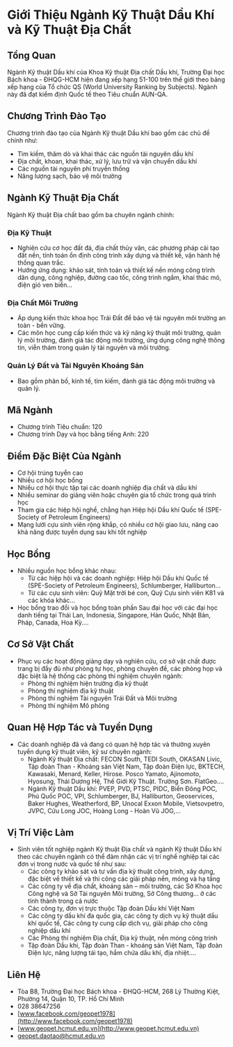 # Giới Thiệu Ngành Kỹ Thuật Dầu Khí và Kỹ Thuật Địa Chất
## Tổng Quan
Ngành Kỹ thuật Dầu khí của Khoa Kỹ thuật Địa chất Dầu khí, Trường Đại học Bách khoa - ĐHQG-HCM hiện đang xếp hạng 51-100 trên thế giới theo bảng xếp hạng của Tổ chức QS (World University Ranking by Subjects). Ngành này đã đạt kiểm định Quốc tế theo Tiêu chuẩn AUN-QA.

## Chương Trình Đào Tạo
Chương trình đào tạo của Ngành Kỹ thuật Dầu khí bao gồm các chủ đề chính như:
- Tìm kiếm, thăm dò và khai thác các nguồn tài nguyên dầu khí
- Địa chất, khoan, khai thác, xử lý, lưu trữ và vận chuyển dầu khí
- Các nguồn tài nguyên phi truyền thống
- Năng lượng sạch, bảo vệ môi trường

## Ngành Kỹ Thuật Địa Chất
Ngành Kỹ thuật Địa chất bao gồm ba chuyên ngành chính:
### Địa Kỹ Thuật
- Nghiên cứu cơ học đất đá, địa chất thủy văn, các phương pháp cải tạo đất nền, tính toán ổn định công trình xây dựng và thiết kế, vận hành hệ thống quan trắc.
- Hướng ứng dụng: khảo sát, tính toán và thiết kế nền móng công trình dân dụng, công nghiệp, đường cao tốc, công trình ngầm, khai thác mỏ, điện gió ven biển...

### Địa Chất Môi Trường
- Áp dụng kiến thức khoa học Trái Đất để bảo vệ tài nguyên môi trường an toàn - bền vững.
- Các môn học cung cấp kiến thức và kỹ năng kỹ thuật môi trường, quản lý môi trường, đánh giá tác động môi trường, ứng dụng công nghệ thông tin, viễn thám trong quản lý tài nguyên và môi trường.

### Quản Lý Đất và Tài Nguyên Khoáng Sản
- Bao gồm phân bố, kinh tế, tìm kiếm, đánh giá tác động môi trường và quản lý.

## Mã Ngành
- Chương trình Tiêu chuẩn: 120
- Chương trình Dạy và học bằng tiếng Anh: 220

## Điểm Đặc Biệt Của Ngành
- Cơ hội trúng tuyển cao
- Nhiều cơ hội học bổng
- Nhiều cơ hội thực tập tại các doanh nghiệp địa chất và dầu khí
- Nhiều seminar do giảng viên hoặc chuyên gia tổ chức trong quá trình học
- Tham gia các hiệp hội nghề, chẳng hạn Hiệp hội Dầu khí Quốc tế (SPE-Society of Petroleum Engineers)
- Mạng lưới cựu sinh viên rộng khắp, có nhiều cơ hội giao lưu, nâng cao khả năng được tuyển dụng sau khi tốt nghiệp

## Học Bổng
- Nhiều nguồn học bổng khác nhau:
  - Từ các hiệp hội và các doanh nghiệp: Hiệp hội Dầu khí Quốc tế (SPE-Society of Petroleum Engineers), Schlumberger, Halliburton...
  - Từ các cựu sinh viên: Quỹ Mặt trời bé con, Quỹ Cựu sinh viên K81 và các khóa khác...
- Học bổng trao đổi và học bổng toàn phần Sau đại học với các đại học danh tiếng tại Thái Lan, Indonesia, Singapore, Hàn Quốc, Nhật Bản, Pháp, Canada, Hoa Kỳ....

## Cơ Sở Vật Chất
- Phục vụ các hoạt động giảng dạy và nghiên cứu, cơ sở vật chất được trang bị đầy đủ như phòng tự học, phòng chuyên đề, các phòng họp và đặc biệt là hệ thống các phòng thí nghiệm chuyên ngành:
  - Phòng thí nghiệm hiện trường địa kỹ thuật
  - Phòng thí nghiệm địa kỹ thuật
  - Phòng thí nghiệm Tài nguyên Trái Đất và Môi trường
  - Phòng thí nghiệm Mô phỏng

## Quan Hệ Hợp Tác và Tuyển Dụng
- Các doanh nghiệp đã và đang có quan hệ hợp tác và thường xuyên tuyển dụng kỹ thuật viên, kỹ sư chuyên ngành:
  - Ngành Kỹ thuật Địa chất: FECON South, TEDI South, OKASAN Livic, Tập đoàn Than - Khoáng sản Việt Nam, Tập đoàn Điện lực, BKTECH, Kawasaki, Menard, Keller, Hirose. Posco Yamato, Ajinomoto, Hyosung, Thái Dương Hệ, Thế Giới Kỹ Thuật. Trường Sơn. FlatGeo....
  - Ngành Kỹ thuật Dầu khí: PVEP, PVD, PTSC, PIDC, Biển Đông POC, Phú Quốc POC, VPI, Schlumberger, BJ, Halliburton, Geoservices, Baker Hughes, Weatherford, BP, Unocal Exxon Mobile, Vietsovpetro, JVPC, Cửu Long JOC, Hoàng Long - Hoàn Vũ JOG,...

## Vị Trí Việc Làm
- Sinh viên tốt nghiệp ngành Kỹ thuật Địa chất và ngành Kỹ thuật Dầu khí theo các chuyên ngành có thể đảm nhận các vị trí nghề nghiệp tại các đơn vị trong nước và quốc tế như sau:
  - Các công ty khảo sát và tư vấn địa kỹ thuật công trình, xây dựng, đặc biệt về thiết kế và thi công các giải pháp nền, móng và hạ tầng
  - Các công ty về địa chất, khoáng sản – môi trường, các Sở Khoa học Công nghệ và Sở Tài nguyên Môi trường, Sở Công thương... ở các tỉnh thành trong cả nước
  - Các công ty, đơn vị trực thuộc Tập đoàn Dầu khí Việt Nam
  - Các công ty dầu khí đa quốc gia, các công ty dịch vụ kỹ thuật dầu khí quốc tế, Các công ty cung cấp dịch vụ, giải pháp cho công nghiệp dầu khí
  - Các Phòng thí nghiệm Địa chất, Địa kỹ thuật, nền móng công trình
  - Tập đoàn Dầu khí, Tập đoàn Than - khoáng sản Việt Nam, Tập đoàn Điện lực, năng lượng tái tạo, hầm chứa dầu khí, địa nhiệt....

## Liên Hệ
- Tòa B8, Trường Đại học Bách khoa - ĐHQG-HCM, 268 Lý Thường Kiệt, Phường 14, Quận 10, TP. Hồ Chí Minh
- 028 38647256
- [www.facebook.com/geopet1978](http://www.facebook.com/geopet1978)
- [www.geopet.hcmut.edu.vn](http://www.geopet.hcmut.edu.vn)
- [geopet.daotao@hcmut.edu.vn](mailto:geopet.daotao@hcmut.edu.vn)
